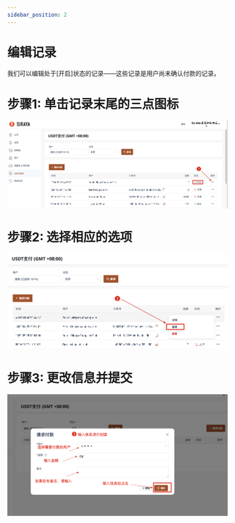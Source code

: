 ```yaml
---
sidebar_position: 2
---
```


# 编辑记录

我们可以编辑处于[开启]状态的记录——这些记录是用户尚未确认付款的记录。

# 步骤1: 单击记录末尾的三点图标

![Step 1 Image](./img/edit_record_1.png)

# 步骤2: 选择相应的选项

![Step 1 Image](./img/edit_record_2.png)

# 步骤3: 更改信息并提交

![Step 1 Image](./img/edit_record_3.png)

